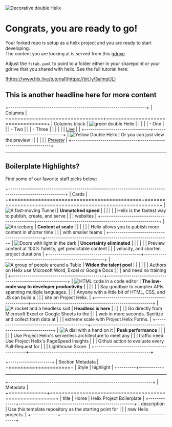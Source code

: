 ![Decorative double Helix][image0]

# Congrats, you are ready to go!

Your forked repo is setup as a helix project and you are ready to start developing.\
The content you are looking at is served from this [gdrive](https://drive.google.com/drive/folders/1MGzOt7ubUh3gu7zhZIPb7R7dyRzG371j?usp=sharing)

Adjust the `fstab.yaml` to point to a folder either in your sharepoint or your gdrive that you shared with helix. See the full tutorial here:

[https://www.hlx.live/tutorial](https://bit.ly/3aImqUL)

## This is another headline here for more content

+-------------------------------------------------------------------+
| Columns                                                           |
+================================+==================================+
| Columns block                  | ![green double Helix][image1]    |
|                                |                                  |
| - One                          |                                  |
| - Two                          |                                  |
| - Three                        |                                  |
|                                |                                  |
| [Live](/)                      |                                  |
+--------------------------------+----------------------------------+
| ![Yellow Double Helix][image2] | Or you can just view the preview |
|                                |                                  |
|                                | _[Preview](/)_                   |
+--------------------------------+----------------------------------+

---

## Boilerplate Highlights?

Find some of our favorite staff picks below:

+---------------------------------------------------------------------------------------------------------+
| Cards                                                                                                   |
+=============================================+===========================================================+
| ![A fast-moving Tunnel][image3]             | **Unmatched speed**                                       |
|                                             |                                                           |
|                                             | Helix is the fastest way to publish, create, and serve    |
|                                             | websites                                                  |
+---------------------------------------------+-----------------------------------------------------------+
| ![An iceberg][image4]                       | **Content at scale**                                      |
|                                             |                                                           |
|                                             | Helix allows you to publish more content in shorter time  |
|                                             | with smaller teams                                        |
+---------------------------------------------+-----------------------------------------------------------+
| ![Doors with light in the dark][image5]     | **Uncertainty eliminated**                                |
|                                             |                                                           |
|                                             | Preview content at 100% fidelity, get predictable content |
|                                             | velocity, and shorten project durations                   |
+---------------------------------------------+-----------------------------------------------------------+
| ![A group of people around a Table][image6] | **Widen the talent pool**                                 |
|                                             |                                                           |
|                                             | Authors on Helix use Microsoft Word, Excel or Google Docs |
|                                             | and need no training                                      |
+---------------------------------------------+-----------------------------------------------------------+
| ![HTML code in a code editor][image7]       | **The low-code way to developer productivity**            |
|                                             |                                                           |
|                                             | Say goodbye to complex APIs spanning multiple languages.  |
|                                             | Anyone with a little bit of HTML, CSS, and JS can build a |
|                                             | site on Project Helix.                                    |
+---------------------------------------------+-----------------------------------------------------------+
| ![A rocket and a headless suit][image8]     | **Headless is here**                                      |
|                                             |                                                           |
|                                             | Go directly from Microsoft Excel or Google Sheets to the  |
|                                             | web in mere seconds. Sanitize and collect form data at    |
|                                             | extreme scale with Project Helix Forms.                   |
+---------------------------------------------+-----------------------------------------------------------+
| ![A dial with a hand on it][image9]         | **Peak performance**                                      |
|                                             |                                                           |
|                                             | Use Project Helix's serverless architecture to meet any   |
|                                             | traffic need. Use Project Helix's PageSpeed Insights      |
|                                             | Github action to evaluate every Pull-Request for          |
|                                             | Lighthouse Score.                                         |
+---------------------------------------------+-----------------------------------------------------------+

+---------------------+
| Section Metadata    |
+=========+===========+
| Style   | highlight |
+---------+-----------+

---

+----------------------------------------------------------------------+
| Metadata                                                             |
+=============+========================================================+
| title       | Home \| Helix Project Boilerplate                      |
+-------------+--------------------------------------------------------+
| description | Use this template repository as the starting point for |
|             | new Helix projects.                                    |
+-------------+--------------------------------------------------------+

[image0]: ./media_12637fbb67cddc5d293b20975e89028d919270ac0.jpeg?width=750&format=jpeg&optimize=medium

[image1]: ./media_17e9dd0aae03d62b8ebe2159b154d6824ef55732d.png?width=750&format=png&optimize=medium

[image2]: ./media_143cf1a441962c90f082d4f7dba2aeefb07f4e821.png?width=750&format=png&optimize=medium

[image3]: ./media_1f9dc2fa1ffa3f8064411fefb0913d09b434c3345.jpeg?width=750&format=jpeg&optimize=medium

[image4]: ./media_164228d719efbe210030ba16982dddb5af294267d.jpeg?width=750&format=jpeg&optimize=medium

[image5]: ./media_1e48ab637eaa59d36bfb74c8c3cc1eafc117b9276.jpeg?width=750&format=jpeg&optimize=medium

[image6]: ./media_13188f1b63b8c968cec7dfccef4fdfc6a9e6f70b5.jpeg?width=750&format=jpeg&optimize=medium

[image7]: ./media_1c636300a4d38afed5441e542fd6d7241839844b0.jpeg?width=750&format=jpeg&optimize=medium

[image8]: ./media_1362767d232221ff20c67bc0694a8924d483687b1.jpeg?width=750&format=jpeg&optimize=medium

[image9]: ./media_1a620138deb385f05412f4f96f9b18e454a769c76.jpeg?width=750&format=jpeg&optimize=medium
